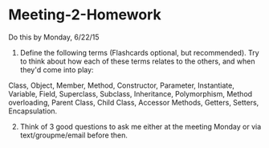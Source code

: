 # Meeting-2-Homework
Do this by Monday, 6/22/15

1. Define the following terms (Flashcards optional, but recommended).
Try to think about how each of these terms relates to the others, and when they'd come into play:

Class, Object, Member, Method, Constructor, Parameter, Instantiate,  Variable, Field, Superclass, Subclass, Inheritance, Polymorphism, Method overloading, Parent Class, Child Class, Accessor Methods, Getters, Setters, Encapsulation.

2. Think of 3 good questions to ask me either at the meeting Monday or via text/groupme/email before then.

